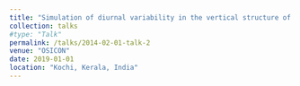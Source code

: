 ```yaml
---
title: "Simulation of diurnal variability in the vertical structure of temperature using a 1-D coupled model"
collection: talks
#type: "Talk"
permalink: /talks/2014-02-01-talk-2
venue: "OSICON"
date: 2019-01-01
location: "Kochi, Kerala, India"
---
```


